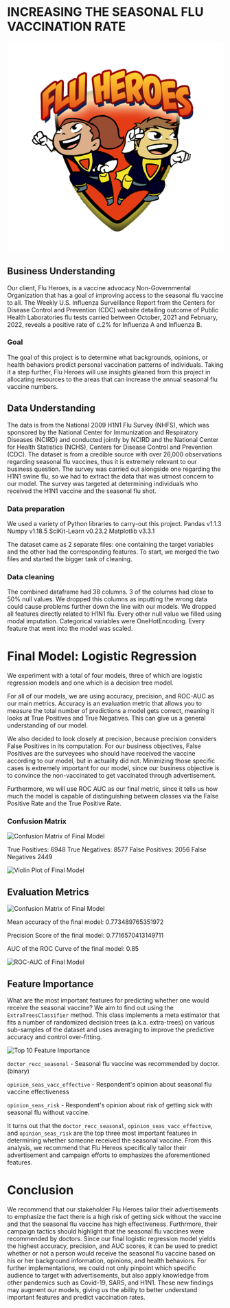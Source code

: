 # INCREASING THE SEASONAL FLU VACCINATION RATE

![alt text](data/Flu-Heroes.png)


## Business Understanding

Our client, Flu Heroes, is a vaccine advocacy Non-Governmental Organization that has a goal of improving access to the seasonal flu vaccine to all. The Weekly U.S. Influenza Surveillance Report from the Centers for Disease Control and Prevention (CDC) website detailing outcome of Public Health Laboratories flu tests carried between October, 2021 and February, 2022, reveals a positive rate of c.2% for Influenza A and Influenza B. 

### Goal

The goal of this project is to determine what backgrounds, opinions, or health behaviors predict personal vaccination patterns of individuals. Taking it a step further, Flu Heroes will use insights gleaned from this project in allocating resources to the areas that can increase the annual seasonal flu vaccine numbers. 

## Data Understanding

The data is from the National 2009 H1N1 Flu Survey (NHFS), which was sponsored by the National Center for Immunization and Respiratory Diseases (NCIRD) and conducted jointly by NCIRD and the National Center for Health Statistics (NCHS), Centers for Disease Control and Prevention (CDC). The dataset is from a credible source with over 26,000 observations regarding seasonal flu vaccines, thus it is extremely relevant to our business question. The survey was carried out alongside one regarding the H1N1 swine flu, so we had to extract the data that was utmost concern to our model. The survey was targeted at determining individuals who received the H1N1 vaccine and the seasonal flu shot.

### Data preparation

We used a variety of Python libraries to carry-out this project. 
Pandas  v1.1.3
Numpy   v1.18.5
SciKit-Learn  v0.23.2
Matplotlib v3.3.1

The dataset came as 2 separate files: one containing the target variables and the other had the corresponding features. To start, we merged the two files and started the bigger task of cleaning. 

### Data cleaning
The combined dataframe had  38 columns. 3 of the columns had close to 50% null values. We dropped this columns as inputting the wrong data could cause problems further down the line with our models. We dropped all features directly related to H1N1 flu. Every other null value we filled using modal imputation. Categorical variables were OneHotEncoding. Every feature that went into the model was scaled.



# Final Model: Logistic Regression
We experiment with a total of four models, three of which are logistic regression models and one which is a decision tree model. 

For all of our models, we are using accuracy, precision, and ROC-AUC as our main metrics. Accuracy is an evaluation metric that allows you to measure the total number of predictions a model gets correct, meaning it looks at True Positives and True Negatives. This can give us a general understanding of our model.

We also decided to look closely at precision, because precision considers False Positives in its computation. For our business objectives, False Positives are the surveyees who should have received the vaccine according to our model, but in actuality did not. Minimizing those specific cases is extremely important for our model, since our business objective is to convince the non-vaccinated to get vaccinated through advertisement.

Furthermore, we will use ROC AUC as our final metric, since it tells us how much the model is capable of distinguishing between classes via the False Positive Rate and the True Positive Rate.

### Confusion Matrix
![Confusion Matrix of Final Model]('photos/confusion_finalmodel')

True Positives: 6948
True Negatives: 8577
False Positives: 2056
False Negatives 2449

![Violin Plot of Final Model]('photos/violinplot_finalmodel')

## Evaluation Metrics
![Confusion Matrix of Final Model]('photos/evalmetrics_finalmodel')

Mean accuracy of the final model: 0.773489765351972

Precision Score of the final model: 0.7716570413149711

AUC of the ROC Curve of the final model: 0.85

![ROC-AUC of Final Model]('photos/ROCAUC_finalmodel')

## Feature Importance
What are the most important features for predicting whether one would receive the seasonal vaccine? We aim to find out using the `ExtraTreesClassifier` method. This class implements a meta estimator that fits a number of randomized decision trees (a.k.a. extra-trees) on various sub-samples of the dataset and uses averaging to improve the predictive accuracy and control over-fitting.

![Top 10 Feature Importance]('photos/top10feature')

`doctor_recc_seasonal` - Seasonal flu vaccine was recommended by doctor. (binary)

`opinion_seas_vacc_effective` - Respondent's opinion about seasonal flu vaccine effectiveness

`opinion_seas_risk` - Respondent's opinion about risk of getting sick with seasonal flu without vaccine.

It turns out that the `doctor_recc_seasonal`, `opinion_seas_vacc_effective`, and `opinion_seas_risk` are the top three most important features in determining whether someone received the seasonal vaccine. From this analysis, we recommend that Flu Hereos specifically tailor their advertisement and campaign efforts to emphasizes the aforementioned features. 


# Conclusion

We recommend that our stakeholder Flu Heroes tailor their advertisements to emphasize the fact there is a high risk of getting sick without the vaccine and that the seasonal flu vaccine has high effectiveness. Furthrmore, their campaign tactics should highlight that the seasonal flu vaccines were recommended by doctors. Since our final logistic regression model yields the highest accuracy, precision, and AUC scores, it can be used to predict whether or not a person would receive the seasonal flu vaccine based on his or her background information, opinions, and health behaviors. For further implementations, we could not only pinpoint which specific audience to target with advertisements, but also apply knowledge from other pandemics such as Covid-19, SARS, and H1N1. These new findings may augment our models, giving us the ability to better understand important features and predict vaccination rates.